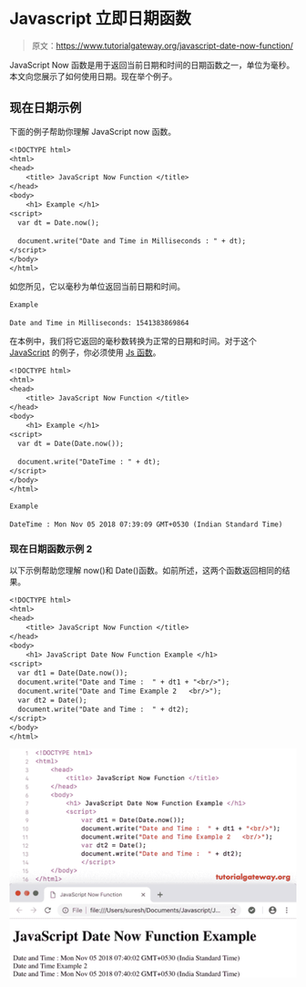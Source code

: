 # Javascript 立即日期函数

> 原文：<https://www.tutorialgateway.org/javascript-date-now-function/>

JavaScript Now 函数是用于返回当前日期和时间的日期函数之一，单位为毫秒。本文向您展示了如何使用日期。现在举个例子。

## 现在日期示例

下面的例子帮助你理解 JavaScript now 函数。

```
<!DOCTYPE html>
<html>
<head>
    <title> JavaScript Now Function </title>
</head>
<body>
    <h1> Example </h1>
<script>
  var dt = Date.now();

  document.write("Date and Time in Milliseconds : " + dt);
</script>
</body>
</html>
```

如您所见，它以毫秒为单位返回当前日期和时间。

```
Example

Date and Time in Milliseconds: 1541383869864
```

在本例中，我们将它返回的毫秒数转换为正常的日期和时间。对于这个 [JavaScript](https://www.tutorialgateway.org/javascript/) 的例子，你必须使用 [Js 函数](https://www.tutorialgateway.org/javascript-date-function/)。

```
<!DOCTYPE html>
<html>
<head>
    <title> JavaScript Now Function </title>
</head>
<body>
    <h1> Example </h1>
<script>
  var dt = Date(Date.now());

  document.write("DateTime : " + dt);
</script>
</body>
</html>
```

```
Example

DateTime : Mon Nov 05 2018 07:39:09 GMT+0530 (Indian Standard Time)
```

### 现在日期函数示例 2

以下示例帮助您理解 now()和 Date()函数。如前所述，这两个函数返回相同的结果。

```
<!DOCTYPE html>
<html>
<head>
    <title> JavaScript Now Function </title>
</head>
<body>
    <h1> JavaScript Date Now Function Example </h1>
<script>
  var dt1 = Date(Date.now());    
  document.write("Date and Time :  " + dt1 + "<br/>");
  document.write("Date and Time Example 2   <br/>");
  var dt2 = Date();   
  document.write("Date and Time :  " + dt2);
</script>
</body>
</html>
```

![JavaScript Date Now Function 3](img/2057d1eed6836bb696af0ddcfed5e051.png)